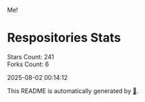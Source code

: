 Me!

# Respositories Stats
Stars Count: 241  
Forks Count: 6

2025-08-02 00:14:12  

This README is automatically generated by [🐰](https://github.com/rnitta/rnitta).
